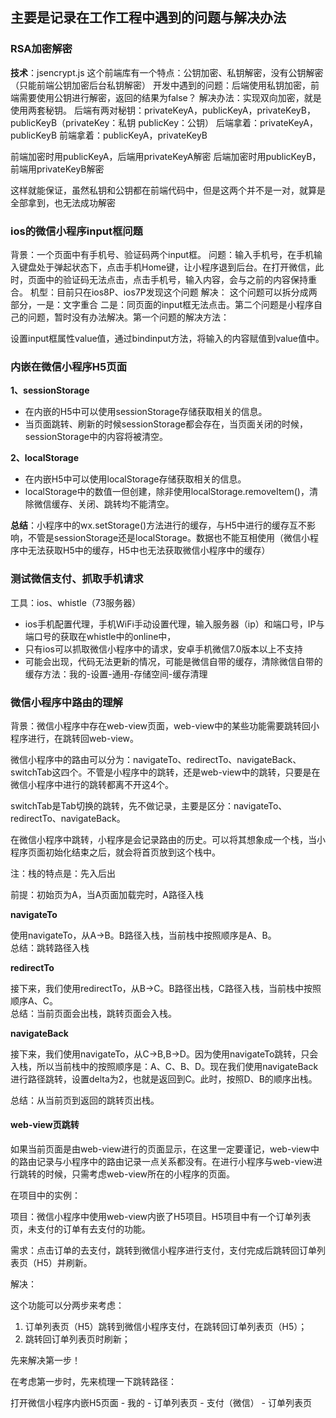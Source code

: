 ## 主要是记录在工作工程中遇到的问题与解决办法

### RSA加密解密

**技术**：jsencrypt.js
这个前端库有一个特点：公钥加密、私钥解密，没有公钥解密（只能前端公钥加密后台私钥解密）
开发中遇到的问题：后端使用私钥加密，前端需要使用公钥进行解密，返回的结果为false？
解决办法：实现双向加密，就是使用两套秘钥。
后端有两对秘钥：privateKeyA，publicKeyA，privateKeyB，publicKeyB（privateKey：私钥   publicKey：公钥）
后端拿着：privateKeyA，publicKeyB
前端拿着：publicKeyA，privateKeyB

前端加密时用publicKeyA，后端用privateKeyA解密
后端加密时用publicKeyB，前端用privateKeyB解密

这样就能保证，虽然私钥和公钥都在前端代码中，但是这两个并不是一对，就算是全部拿到，也无法成功解密

### ios的微信小程序input框问题
背景：一个页面中有手机号、验证码两个input框。
问题：输入手机号，在手机输入键盘处于弹起状态下，点击手机Home键，让小程序退到后台。在打开微信，此时，页面中的验证码无法点击，点击手机号，输入内容，会与之前的内容保持重合。
机型：目前只在ios8P、ios7P发现这个问题
解决：
这个问题可以拆分成两部分，一是：文字重合  二是：同页面的input框无法点击。第二个问题是小程序自己的问题，暂时没有办法解决。第一个问题的解决方法：

设置input框属性value值，通过bindinput方法，将输入的内容赋值到value值中。


### 内嵌在微信小程序H5页面

**1、sessionStorage**

* 在内嵌的H5中可以使用sessionStorage存储获取相关的信息。
* 当页面跳转、刷新的时候sessionStorage都会存在，当页面关闭的时候，sessionStorage中的内容将被清空。

**2、localStorage**

* 在内嵌H5中可以使用localStorage存储获取相关的信息。
* localStorage中的数值一但创建，除非使用localStorage.removeItem()，清除微信缓存、关闭、跳转均不能清空。

**总结**：小程序中的wx.setStorage()方法进行的缓存，与H5中进行的缓存互不影响，不管是sessionStorage还是localStorage。数据也不能互相使用（微信小程序中无法获取H5中的缓存，H5中也无法获取微信小程序中的缓存）

### 测试微信支付、抓取手机请求

工具：ios、whistle（73服务器）

* ios手机配置代理，手机WiFi手动设置代理，输入服务器（ip）和端口号，IP与端口号的获取在whistle中的online中，
* 只有ios可以抓取微信小程序中的请求，安卓手机微信7.0版本以上不支持
* 可能会出现，代码无法更新的情况，可能是微信自带的缓存，清除微信自带的缓存方法：我的-设置-通用-存储空间-缓存清理

### 微信小程序中路由的理解

背景：微信小程序中存在web-view页面，web-view中的某些功能需要跳转回小程序进行，在跳转回web-view。

微信小程序中的路由可以分为：navigateTo、redirectTo、navigateBack、switchTab这四个。不管是小程序中的跳转，还是web-view中的跳转，只要是在微信小程序中进行的跳转都离不开这4个。

switchTab是Tab切换的跳转，先不做记录，主要是区分：navigateTo、redirectTo、navigateBack。

在微信小程序中跳转，小程序是会记录路由的历史。可以将其想象成一个栈，当小程序页面初始化结束之后，就会将首页放到这个栈中。

注：栈的特点是：先入后出

前提：初始页为A，当A页面加载完时，A路径入栈

**navigateTo**

使用navigateTo，从A->B。B路径入栈，当前栈中按照顺序是A、B。  
总结：跳转路径入栈

**redirectTo**

接下来，我们使用redirectTo，从B->C。B路径出栈，C路径入栈，当前栈中按照顺序A、C。  
总结：当前页面会出栈，跳转页面会入栈。

**navigateBack**

接下来，我们使用navigateTo，从C->B,B->D。因为使用navigateTo跳转，只会入栈，所以当前栈中的按照顺序是：A、C、B、D。现在我们使用navigateBack进行路径跳转，设置delta为2，也就是返回到C。此时，按照D、B的顺序出栈。

总结：从当前页到返回的跳转页出栈。

#### web-view页跳转

如果当前页面是由web-view进行的页面显示，在这里一定要谨记，web-view中的路由记录与小程序中的路由记录一点关系都没有。在进行小程序与web-view进行跳转的时候，只需考虑web-view所在的小程序的页面。

在项目中的实例：

项目：微信小程序中使用web-view内嵌了H5项目。H5项目中有一个订单列表页，未支付的订单有去支付的功能。

需求：点击订单的去支付，跳转到微信小程序进行支付，支付完成后跳转回订单列表页（H5）并刷新。

解决：  

这个功能可以分两步来考虑：
1. 订单列表页（H5）跳转到微信小程序支付，在跳转回订单列表页（H5）； 
2. 跳转回订单列表页时刷新；  

先来解决第一步！

在考虑第一步时，先来梳理一下跳转路径：

打开微信小程序内嵌H5页面 - 我的 - 订单列表页 - 支付（微信） - 订单列表页








